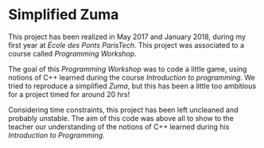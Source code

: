 # Simplified Zuma

This project has been realized in May 2017 and January 2018, during my first year at *École des Ponts ParisTech*. This project was associated to a course called _Programming Workshop_.

The goal of this _Programming Workshop_ was to code a little game, using notions of C++ learned during the course _Introduction to programming_. We tried to reproduce a simplified *Zuma*, but this has been a little too ambitious for a project timed for around 20 hrs!

Considering time constraints, this project has been left uncleaned and probably unstable. The aim of this code was above all to show to the teacher our understanding of the notions of C++ learned during his _Introduction to Programming_.
